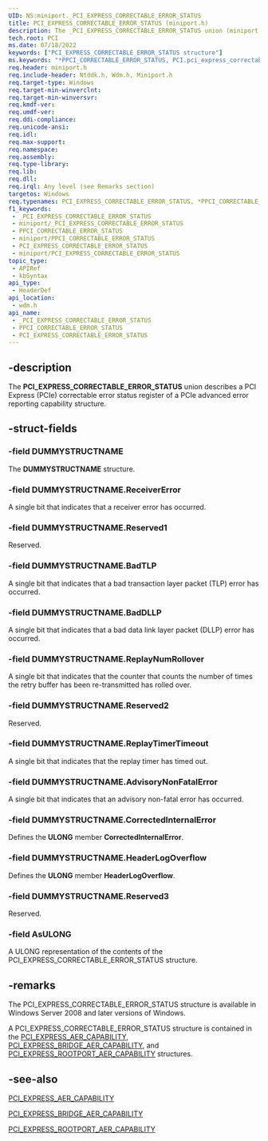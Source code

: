 ```yaml
---
UID: NS:miniport._PCI_EXPRESS_CORRECTABLE_ERROR_STATUS
title: PCI_EXPRESS_CORRECTABLE_ERROR_STATUS (miniport.h)
description: The _PCI_EXPRESS_CORRECTABLE_ERROR_STATUS union (miniport.h) describes a PCI Express (PCIe) correctable error status register for advanced error reporting.
tech.root: PCI
ms.date: 07/18/2022
keywords: ["PCI_EXPRESS_CORRECTABLE_ERROR_STATUS structure"]
ms.keywords: "*PPCI_CORRECTABLE_ERROR_STATUS, PCI.pci_express_correctable_error_status, PCI_EXPRESS_CORRECTABLE_ERROR_STATUS, PCI_EXPRESS_CORRECTABLE_ERROR_STATUS union [Buses], PPCI_CORRECTABLE_ERROR_STATUS, PPCI_CORRECTABLE_ERROR_STATUS union pointer [Buses], _PCI_EXPRESS_CORRECTABLE_ERROR_STATUS, pci_struct_1366a090-7405-4cd8-b725-19753a248441.xml, wdm/PCI_EXPRESS_CORRECTABLE_ERROR_STATUS, wdm/PPCI_CORRECTABLE_ERROR_STATUS"
req.header: miniport.h
req.include-header: Ntddk.h, Wdm.h, Miniport.h
req.target-type: Windows
req.target-min-winverclnt: 
req.target-min-winversvr: 
req.kmdf-ver: 
req.umdf-ver: 
req.ddi-compliance: 
req.unicode-ansi: 
req.idl: 
req.max-support: 
req.namespace: 
req.assembly: 
req.type-library: 
req.lib: 
req.dll: 
req.irql: Any level (see Remarks section)
targetos: Windows
req.typenames: PCI_EXPRESS_CORRECTABLE_ERROR_STATUS, *PPCI_CORRECTABLE_ERROR_STATUS
f1_keywords:
 - _PCI_EXPRESS_CORRECTABLE_ERROR_STATUS
 - miniport/_PCI_EXPRESS_CORRECTABLE_ERROR_STATUS
 - PPCI_CORRECTABLE_ERROR_STATUS
 - miniport/PPCI_CORRECTABLE_ERROR_STATUS
 - PCI_EXPRESS_CORRECTABLE_ERROR_STATUS
 - miniport/PCI_EXPRESS_CORRECTABLE_ERROR_STATUS
topic_type:
 - APIRef
 - kbSyntax
api_type:
 - HeaderDef
api_location:
 - wdm.h
api_name:
 - _PCI_EXPRESS_CORRECTABLE_ERROR_STATUS
 - PPCI_CORRECTABLE_ERROR_STATUS
 - PCI_EXPRESS_CORRECTABLE_ERROR_STATUS
---
```


## -description

The **PCI_EXPRESS_CORRECTABLE_ERROR_STATUS** union describes a PCI Express (PCIe) correctable error status register of a PCIe advanced error reporting capability structure.

## -struct-fields

### -field DUMMYSTRUCTNAME

The **DUMMYSTRUCTNAME** structure.

### -field DUMMYSTRUCTNAME.ReceiverError

A single bit that indicates that a receiver error has occurred.

### -field DUMMYSTRUCTNAME.Reserved1

Reserved.

### -field DUMMYSTRUCTNAME.BadTLP

A single bit that indicates that a bad transaction layer packet (TLP) error has occurred.

### -field DUMMYSTRUCTNAME.BadDLLP

A single bit that indicates that a bad data link layer packet (DLLP) error has occurred.

### -field DUMMYSTRUCTNAME.ReplayNumRollover

A single bit that indicates that the counter that counts the number of times the retry buffer has been re-transmitted has rolled over.

### -field DUMMYSTRUCTNAME.Reserved2

Reserved.

### -field DUMMYSTRUCTNAME.ReplayTimerTimeout

A single bit that indicates that the replay timer has timed out.

### -field DUMMYSTRUCTNAME.AdvisoryNonFatalError

A single bit that indicates that an advisory non-fatal error has occurred.

### -field DUMMYSTRUCTNAME.CorrectedInternalError

Defines the **ULONG** member **CorrectedInternalError**.

### -field DUMMYSTRUCTNAME.HeaderLogOverflow

Defines the **ULONG** member **HeaderLogOverflow**.

### -field DUMMYSTRUCTNAME.Reserved3

Reserved.

### -field AsULONG

A ULONG representation of the contents of the PCI_EXPRESS_CORRECTABLE_ERROR_STATUS structure.

## -remarks

The PCI_EXPRESS_CORRECTABLE_ERROR_STATUS structure is available in Windows Server 2008 and later versions of Windows.

A PCI_EXPRESS_CORRECTABLE_ERROR_STATUS structure is contained in the [PCI_EXPRESS_AER_CAPABILITY](/windows-hardware/drivers/ddi/wdm/ns-wdm-_pci_express_aer_capability), [PCI_EXPRESS_BRIDGE_AER_CAPABILITY](/windows-hardware/drivers/ddi/wdm/ns-wdm-_pci_express_bridge_aer_capability), and [PCI_EXPRESS_ROOTPORT_AER_CAPABILITY](/windows-hardware/drivers/ddi/wdm/ns-wdm-_pci_express_rootport_aer_capability) structures.

## -see-also

[PCI_EXPRESS_AER_CAPABILITY](/windows-hardware/drivers/ddi/wdm/ns-wdm-_pci_express_aer_capability)

[PCI_EXPRESS_BRIDGE_AER_CAPABILITY](/windows-hardware/drivers/ddi/wdm/ns-wdm-_pci_express_bridge_aer_capability)

[PCI_EXPRESS_ROOTPORT_AER_CAPABILITY](/windows-hardware/drivers/ddi/wdm/ns-wdm-_pci_express_rootport_aer_capability)
